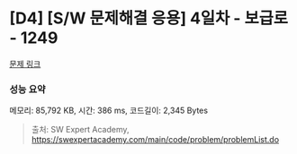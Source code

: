 # [D4] [S/W 문제해결 응용] 4일차 - 보급로 - 1249 

[문제 링크](https://swexpertacademy.com/main/code/problem/problemDetail.do?contestProbId=AV15QRX6APsCFAYD) 

### 성능 요약

메모리: 85,792 KB, 시간: 386 ms, 코드길이: 2,345 Bytes



> 출처: SW Expert Academy, https://swexpertacademy.com/main/code/problem/problemList.do